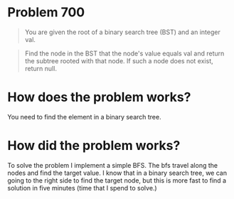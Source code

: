 # Problem 700

> You are given the root of a binary search tree (BST) and an integer val.

> Find the node in the BST that the node's value equals val and return the subtree rooted with that node. If such a node does not exist, return null.

# How does the problem works?

You need to find the element in a binary search tree.

# How did the problem works?

To solve the problem I implement a simple BFS. The bfs travel along the nodes and find the target value. I know that in a binary search tree, we can going to the right side to find the target node, but this is more fast to find a solution in five minutes (time that I spend to solve.)
